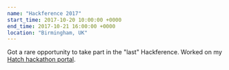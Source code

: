 ```yaml
---
name: "Hackference 2017"
start_time: 2017-10-20 10:00:00 +0000
end_time: 2017-10-21 16:00:00 +0000
location: "Birmingham, UK"
---
```


Got a rare opportunity to take part in the "last" Hackference. Worked on my
[Hatch hackathon portal](/projects/hatch-site/).
